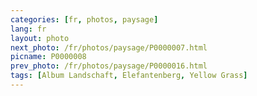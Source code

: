 ```yaml
---
categories: [fr, photos, paysage]
lang: fr
layout: photo
next_photo: /fr/photos/paysage/P0000007.html
picname: P0000008
prev_photo: /fr/photos/paysage/P0000016.html
tags: [Album Landschaft, Elefantenberg, Yellow Grass]
---
```

